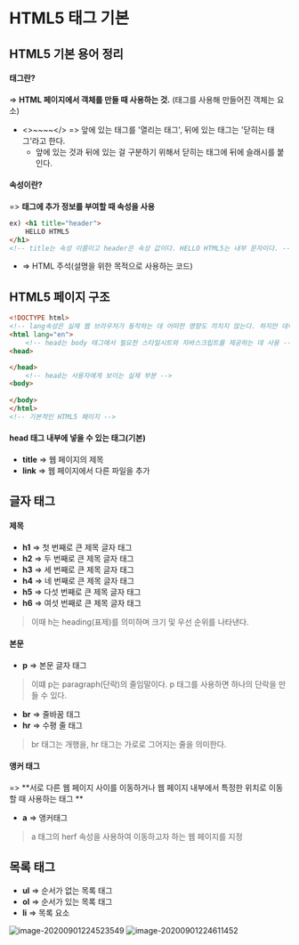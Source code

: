 # HTML5 태그 기본

## HTML5 기본 용어 정리

#### 태그란?

=> **HTML 페이지에서 객체를 만들 때 사용하는 것.** (태그를 사용해 만들어진 객체는 요소)

* <>~~~~</> => 앞에 있는 태그를 '열리는 태그', 뒤에 있는 태그는 '닫히는 태그'라고 한다.
  * 앞에 있는 것과 뒤에 있는 걸 구분하기 위해서 닫히는 태그에 뒤에 슬래시를 붙인다.



#### 속성이란?

=> **태그에 추가 정보를 부여할 때 속성을 사용**

```html
ex) <h1 title="header">
    HELLO HTML5
</h1>
<!-- title는 속성 이름이고 header은 속성 값이다. HELLO HTML5는 내부 문자이다. -->
```

* <!-- --> => HTML 주석(설명을 위한 목적으로 사용하는 코드)



## HTML5 페이지 구조

```html
<!DOCTYPE html>
<!-- lang속성은 실제 웹 브라우저가 동작하는 데 어떠한 영향도 끼치지 않는다. 하지만 데이터 네트워크 구축을 위해서는 입력하는 것이 좋다 -->
<html lang="en"> 
    <!-- head는 body 태그에서 필요한 스타일시트와 자바스크립트를 제공하는 데 사용 -->
<head>

</head>
    <!-- head는 사용자에게 보이는 실제 부분 -->
<body>
    
</body>
</html>
<!-- 기본적인 HTML5 페이지 -->
```

#### head 태그 내부에 넣을 수 있는 태그(기본)

* **title** => 웹 페이지의 제목
* **link** => 웹 페이지에서 다른 파일을 추가

## 글자 태그

#### 제목

* **h1** => 첫 번째로 큰 제목 글자 태그
* **h2** => 두 번째로 큰 제목 글자 태그
* **h3** => 세 번째로 큰 제목 글자 태그
* **h4** => 네 번째로 큰 제목 글자 태그
* **h5** => 다섯 번째로 큰 제목 글자 태그
* **h6** => 여섯 번째로 큰 제목 글자 태그

> 이때 h는  heading(표제)를 의미하며 크기 및 우선 순위를 나타낸다.



#### 본문

* **p** => 본문 글자 태그

> 이떄 p는 paragraph(단락)의 줄임말이다. p 태그를 사용하면 하나의 단락을 만들 수 있다.

* **br** => 줄바꿈 태그
* **hr** => 수평 줄 태그

> br 태그는 개행을, hr 태그는 가로로 그어지는 줄을 의미한다.



#### 앵커 태그

=> **서로 다른 웹 페이지 사이를 이동하거나 웹 페이지 내부에서 특정한 위치로 이동할 때 사용하는 태그 **

* **a** => 앵커태그

>a 태그의 herf 속성을 사용하여 이동하고자 하는 웹 페이지를 지정



## 목록 태그

* **ul** => 순서가 없는 목록 태그
* **ol** => 순서가 있는 목록 태그
* **li** => 목록 요소

![image-20200901224523549](C:\Users\user\AppData\Roaming\Typora\typora-user-images\image-20200901224523549.png) ![image-20200901224611452](C:\Users\user\AppData\Roaming\Typora\typora-user-images\image-20200901224611452.png)